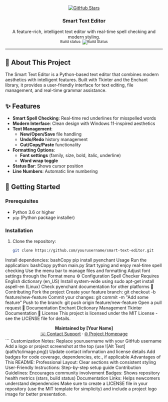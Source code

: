 <div align="center">
  <a href="#">
    <img src="https://img.shields.io/github/stars/yourusername/smart-text-editor?style=social" alt="GitHub Stars">
  </a>
  <h3 align="center">Smart Text Editor</h3>
  <p align="center">
    A feature-rich, intelligent text editor with real-time spell checking and modern styling.
    <br>
    <sub>Build status: 
      <img src="https://github.com/yourusername/smart-text-editor/actions/workflows/python-app.yml/badge.svg" alt="Build Status">
    </sub>
  </p>
</div>

---

## 📝 About This Project
The Smart Text Editor is a Python-based text editor that combines modern aesthetics with intelligent features. Built with Tkinter and the Enchant library, it provides a user-friendly interface for text editing, file management, and real-time grammar assistance.

## ✨ Features
- **Smart Spell Checking**: Real-time red underlines for misspelled words  
- **Modern Interface**: Clean design with Windows 11-inspired aesthetics  
- **Text Management**:  
  - **New/Open/Save** file handling  
  - **Undo/Redo** history management  
  - **Cut/Copy/Paste** functionality  
- **Formatting Options**:  
  - **Font settings** (family, size, bold, italic, underline)  
  - **Word wrap toggle**  
- **Status Bar**: Shows cursor position  
- **Line Numbers**: Automatic line numbering  

## 🚀 Getting Started
### Prerequisites
- Python 3.6 or higher  
- `pip` (Python package installer)  

### Installation
1. Clone the repository:
   ```bash
   git clone https://github.com/yourusername/smart-text-editor.git
Install dependencies:
bashCopy
pip install pyenchant
Usage
Run the application:
bashCopy
python main.py
Start typing and enjoy real-time spell checking
Use the menu bar to manage files and formatting
Adjust font settings through the Format menu
⚙️ Configuration
Spell Checker
Requires English dictionary (en_US)
Install system-wide using sudo apt-get install aspell-en (Linux)
Check pyenchant documentation for other platforms
🤝 Contributing
Fork the project
Create your feature branch: git checkout -b feature/new-feature
Commit your changes: git commit -m "Add some feature"
Push to the branch: git push origin feature/new-feature
Open a pull request
📝 Documentation
Enchant Dictionary Management
Tkinter Documentation
📃 License
This project is licensed under the MIT License - see the LICENSE file for details.
<div align="center">
  <b>Maintained by [Your Name]</b>
  <br>
  <a href="mailto:your-email@example.com">✉️ Contact Support</a>
  ·
  <a href="https://your-website.com">🌐 Project Homepage</a>
</div>
```
Customization Notes:
Replace yourusername with your GitHub username
Add a logo or project screenshot at the top (use ![Alt Text](path/to/image.png))
Update contact information and license details
Add badges for code coverage, dependencies, etc., if applicable
Advantages of This README:
Professional Layout: Clear sections with consistent styling
User-Friendly Instructions: Step-by-step setup guide
Contribution Guidelines: Encourages community involvement
Badges: Shows repository health metrics (stars, build status)
Documentation Links: Helps newcomers understand dependencies
Make sure to create a LICENSE file in your repository (use the MIT template for simplicity) and include a project logo image for better presentation.
